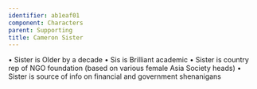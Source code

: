 ```yaml
---
identifier: ab1eaf01
component: Characters
parent: Supporting 
title: Cameron Sister
---
```

• Sister is Older by a decade • Sis is Brilliant academic • Sister is
country rep of NGO foundation (based on various female Asia Society
heads) • Sister is source of info on financial and government
shenanigans
